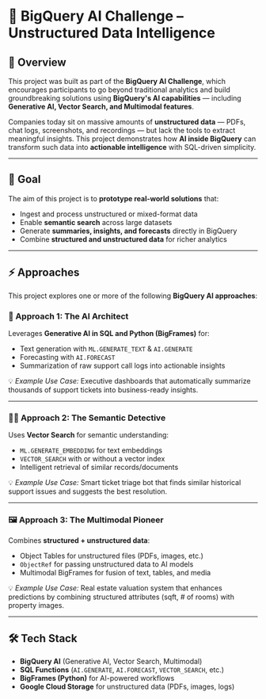 # 🚀 BigQuery AI Challenge – Unstructured Data Intelligence  
 
## 📌 Overview  
This project was built as part of the **BigQuery AI Challenge**, which encourages participants to go beyond traditional analytics and build groundbreaking solutions using **BigQuery's AI capabilities** — including **Generative AI, Vector Search, and Multimodal features**.  

Companies today sit on massive amounts of **unstructured data** — PDFs, chat logs, screenshots, and recordings — but lack the tools to extract meaningful insights. This project demonstrates how **AI inside BigQuery** can transform such data into **actionable intelligence** with SQL-driven simplicity.  

---

## 🎯 Goal  
The aim of this project is to **prototype real-world solutions** that:  
- Ingest and process unstructured or mixed-format data  
- Enable **semantic search** across large datasets  
- Generate **summaries, insights, and forecasts** directly in BigQuery  
- Combine **structured and unstructured data** for richer analytics  

---

## ⚡ Approaches  

This project explores one or more of the following **BigQuery AI approaches**:  

### 🧠 Approach 1: The AI Architect  
Leverages **Generative AI in SQL and Python (BigFrames)** for:  
- Text generation with `ML.GENERATE_TEXT` & `AI.GENERATE`  
- Forecasting with `AI.FORECAST`  
- Summarization of raw support call logs into actionable insights  

💡 *Example Use Case:* Executive dashboards that automatically summarize thousands of support tickets into business-ready insights.  

---

### 🕵️‍♀️ Approach 2: The Semantic Detective  
Uses **Vector Search** for semantic understanding:  
- `ML.GENERATE_EMBEDDING` for text embeddings  
- `VECTOR_SEARCH` with or without a vector index  
- Intelligent retrieval of similar records/documents  

💡 *Example Use Case:* Smart ticket triage bot that finds similar historical support issues and suggests the best resolution.  

---

### 🖼️ Approach 3: The Multimodal Pioneer  
Combines **structured + unstructured data**:  
- Object Tables for unstructured files (PDFs, images, etc.)  
- `ObjectRef` for passing unstructured data to AI models  
- Multimodal BigFrames for fusion of text, tables, and media  

💡 *Example Use Case:* Real estate valuation system that enhances predictions by combining structured attributes (sqft, # of rooms) with property images.  

---

## 🛠️ Tech Stack  
- **BigQuery AI** (Generative AI, Vector Search, Multimodal)  
- **SQL Functions** (`AI.GENERATE`, `AI.FORECAST`, `VECTOR_SEARCH`, etc.)  
- **BigFrames (Python)** for AI-powered workflows  
- **Google Cloud Storage** for unstructured data (PDFs, images, logs)
